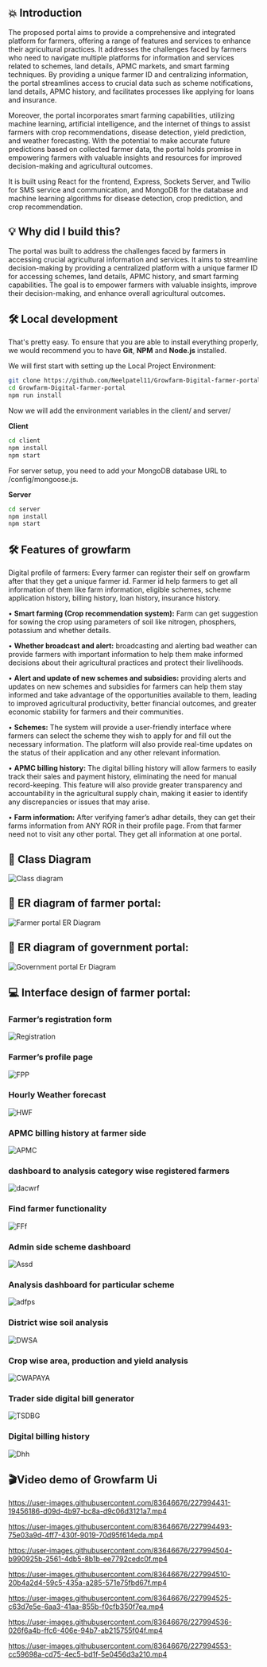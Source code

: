 
## 💥 Introduction

The proposed portal aims to provide a comprehensive and integrated platform for farmers, offering a range of features and services to enhance their agricultural practices. It addresses the challenges faced by farmers who need to navigate multiple platforms for information and services related to schemes, land details, APMC markets, and smart farming techniques. By providing a unique farmer ID and centralizing information, the portal streamlines access to crucial data such as scheme notifications, land details, APMC history, and facilitates processes like applying for loans and insurance.

Moreover, the portal incorporates smart farming capabilities, utilizing machine learning, artificial intelligence, and the internet of things to assist farmers with crop recommendations, disease detection, yield prediction, and weather forecasting. With the potential to make accurate future predictions based on collected farmer data, the portal holds promise in empowering farmers with valuable insights and resources for improved decision-making and agricultural outcomes.

It is built using React for the frontend, Express, Sockets Server, and Twilio for SMS service and communication, and MongoDB for the database and machine learning algorithms for disease detection, crop prediction, and crop recommendation.

## 💡 Why did I build this?

The portal was built to address the challenges faced by farmers in accessing crucial agricultural information and services. It aims to streamline decision-making by providing a centralized platform with a unique farmer ID for accessing schemes, land details, APMC history, and smart farming capabilities. The goal is to empower farmers with valuable insights, improve their decision-making, and enhance overall agricultural outcomes.

## 🛠️ Local development

That's pretty easy. To ensure that you are able to install everything properly, we would recommend you to have <b>Git</b>, <b>NPM</b> and <b>Node.js</b> installed.

We will first start with setting up the Local Project Environment:

```sh
git clone https://github.com/Neelpatel11/Growfarm-Digital-farmer-portal.git
cd Growfarm-Digital-farmer-portal
npm run install
```
Now we will add the environment variables in the client/ and server/

**Client**
```sh
cd client
npm install
npm start
```
For server setup, you need to add your MongoDB database URL to /config/mongoose.js.

**Server**
```sh
cd server
npm install
npm start
```

## 🛠️ Features of growfarm

Digital profile of farmers: Every farmer can register their self on growfarm after that they get a unique farmer id. Farmer id help farmers to get all information of them like farm information, eligible schemes, scheme application history, billing history, loan history, insurance history.

• **Smart farming (Crop recommendation system):** Farm can get suggestion for sowing the crop using parameters of soil like nitrogen, phosphers, potassium and whether details.

• **Whether broadcast and alert:** broadcasting and alerting bad weather can provide farmers with important information to help them make informed decisions about their agricultural practices and protect their livelihoods.

• **Alert and update of new schemes and subsidies:** providing alerts and updates on new schemes and subsidies for farmers can help them stay informed and take advantage of the opportunities available to them, leading to improved agricultural productivity, better financial outcomes, and greater economic stability for farmers and their communities.

• **Schemes:** The system will provide a user-friendly interface where farmers can select the scheme they wish to apply for and fill out the necessary information. The platform will also provide real-time updates on the status of their application and any other relevant information.

• **APMC billing history:** The digital billing history will allow farmers to easily track their sales and payment history, eliminating the need for manual record-keeping. This feature will also provide greater transparency and accountability in the agricultural supply chain, making it easier to identify any discrepancies or issues that may arise.

• **Farm information:** After verifying famer’s adhar details, they can get their farms information from ANY ROR in their profile page. From that farmer need not to visit any other portal. They get all information at one portal.

## 🧾 Class Diagram

![Class diagram](https://user-images.githubusercontent.com/83646676/227933827-aa99f4fa-dd6e-4195-9757-63b6fdb0257c.png)

## 🧾 ER diagram of farmer portal:

![Farmer portal ER Diagram](https://user-images.githubusercontent.com/83646676/227935603-30440d00-b4b6-417d-8726-2195d0c5ea90.png)

## 🧾 ER diagram of government portal:

![Government portal Er Diagram](https://user-images.githubusercontent.com/83646676/227935683-71373929-2e04-4ba3-b89a-002742eff438.png)

## 💻 Interface design of farmer portal:

### Farmer’s registration form

![Registration](https://user-images.githubusercontent.com/83646676/227987002-147bcf12-5d1a-431a-bad8-9f1df7049864.png)

###  Farmer’s profile page

![FPP](https://user-images.githubusercontent.com/83646676/227987187-29cc2ca0-8526-45dd-bb5e-085bd5932287.png)

### Hourly Weather forecast

![HWF](https://user-images.githubusercontent.com/83646676/227987425-616763f5-ade8-47fe-8a37-9eea8f0ea92d.png)

### APMC billing history at farmer side

![APMC](https://user-images.githubusercontent.com/83646676/227987902-e30ed926-316c-4a10-90c5-65f7f5bbd97c.png)

### dashboard to analysis category wise registered farmers 

![dacwrf](https://user-images.githubusercontent.com/83646676/227988066-48f01abe-9ddc-4ad9-8c24-87fbfd22fc5d.png)

### Find farmer functionality 

![FFf](https://user-images.githubusercontent.com/83646676/227988262-3f58415e-3628-4559-8146-cea0f4eeee58.png)

### Admin side scheme dashboard

![Assd](https://user-images.githubusercontent.com/83646676/227988511-97d3a365-4898-4f94-8bba-555c247a8a40.png)

### Analysis dashboard for particular scheme 

![adfps](https://user-images.githubusercontent.com/83646676/227989156-eaf1e61a-bb40-4dbf-9590-ac39c10ce2b7.png)

### District wise soil analysis 

![DWSA](https://user-images.githubusercontent.com/83646676/227989307-62233f61-dea6-4766-baa7-902c2d74a4c2.png)

### Crop wise area, production and yield analysis 

![CWAPAYA](https://user-images.githubusercontent.com/83646676/227989974-7d4abb1a-8cb1-4c44-afdf-573b84691caa.png)

### Trader side digital bill generator 

![TSDBG](https://user-images.githubusercontent.com/83646676/227990534-78b3f3ce-5795-4f1b-a3c9-02c9de0826b7.png)


### Digital billing history

![Dhh](https://user-images.githubusercontent.com/83646676/227990730-0ec07b40-c74e-455f-9637-d7ac4406fbf8.png)


## 🎬Video demo of Growfarm Ui


https://user-images.githubusercontent.com/83646676/227994431-19456186-d09d-4b97-bc8a-d9c06d3121a7.mp4



https://user-images.githubusercontent.com/83646676/227994493-75e03a9d-4ff7-430f-9019-70d95f614eda.mp4



https://user-images.githubusercontent.com/83646676/227994504-b990925b-2561-4db5-8b1b-ee7792cedc0f.mp4



https://user-images.githubusercontent.com/83646676/227994510-20b4a2d4-59c5-435a-a285-571e75fbd67f.mp4



https://user-images.githubusercontent.com/83646676/227994525-c63d7e5e-6aa3-41aa-855b-f0cfb350f7ea.mp4



https://user-images.githubusercontent.com/83646676/227994536-026f6a4b-ffc6-406e-94b7-ab215755f04f.mp4



https://user-images.githubusercontent.com/83646676/227994553-cc59698a-cd75-4ec5-bd1f-5e0456d3a210.mp4



